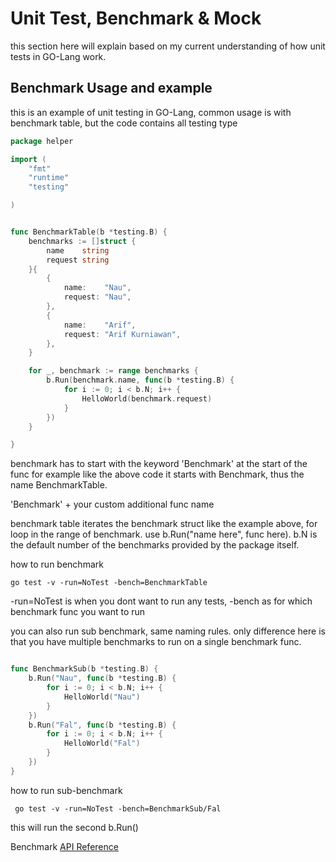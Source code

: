 
# Unit Test, Benchmark & Mock

this section here will explain based on my current understanding of how unit tests in GO-Lang work.



## Benchmark Usage and example


this is an example of unit testing in GO-Lang, common usage is with benchmark table, but the code contains all testing type

```go
package helper

import (
	"fmt"
	"runtime"
	"testing"

)


func BenchmarkTable(b *testing.B) {
	benchmarks := []struct {
		name    string
		request string
	}{
		{
			name:    "Nau",
			request: "Nau",
		},
		{
			name:    "Arif",
			request: "Arif Kurniawan",
		},
	}

	for _, benchmark := range benchmarks {
		b.Run(benchmark.name, func(b *testing.B) {
			for i := 0; i < b.N; i++ {
				HelloWorld(benchmark.request)
			}
		})
	}

}

```

benchmark has to start with the keyword 'Benchmark' at the start of the func for example like the above code it starts with Benchmark, thus the name BenchmarkTable.

'Benchmark' + your custom additional func name

benchmark table iterates the benchmark struct like the example above, for loop in the range of benchmark. use b.Run("name here", func here). b.N is the default number of the benchmarks provided by the package itself.


how to run benchmark

```go test -v -run=NoTest -bench=BenchmarkTable```

-run=NoTest is when you dont want to run any tests, -bench as for which benchmark func you want to run




you can also run sub benchmark, same naming rules. only difference here is that you have multiple benchmarks to run on a single benchmark func.

```go

func BenchmarkSub(b *testing.B) {
	b.Run("Nau", func(b *testing.B) {
		for i := 0; i < b.N; i++ {
			HelloWorld("Nau")
		}
	})
	b.Run("Fal", func(b *testing.B) {
		for i := 0; i < b.N; i++ {
			HelloWorld("Fal")
		}
	})
}


```

how to run sub-benchmark 

``` go test -v -run=NoTest -bench=BenchmarkSub/Fal```

this will run the second b.Run()




Benchmark [API Reference](https://pkg.go.dev/testing#hdr-Benchmarks)



